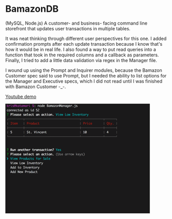 # BamazonDB

(MySQL, Node.js) A customer- and business- facing command line storefront that updates user transactions in multiple tables.

It was neat thinking through different user perspectives for this one. I added confirmation prompts after each update transaction because I know that's how it would be in real life. I also found a way to put read queries into a function that took in the required columns and a callback as parameters. Finally, I tried to add a little data validation via regex in the Manager file.

I wound up using the Prompt and Inquirer modules, because the Bamazon Customer spec said to use Prompt, but I needed the ability to list options for the Manager and Executive specs, which I did not read until I was finished with Bamazon Customer -_-. 

[Youtube demo](https://youtu.be/idcSANyXcq4)

<img src="screenshot.png" alt="Manager view of current inventory and update option" width="450">